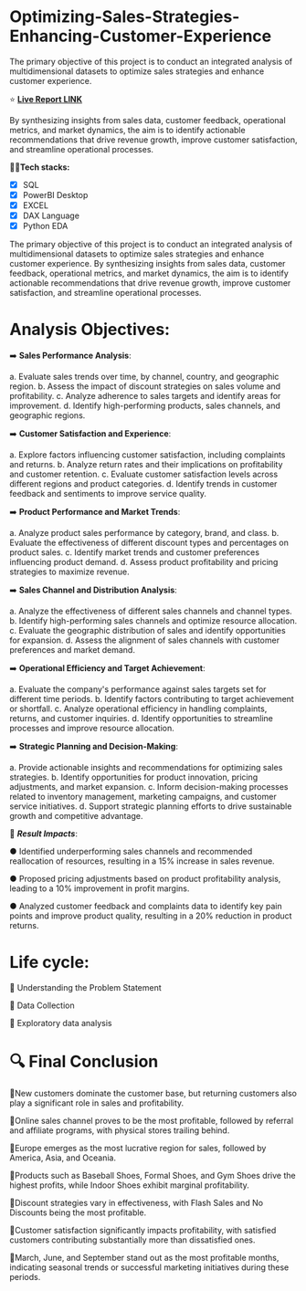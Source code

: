 # Optimizing-Sales-Strategies-Enhancing-Customer-Experience
The primary objective of this project is to conduct an integrated analysis of multidimensional datasets to optimize sales strategies and enhance customer experience.

⭐ **[Live Report LINK](https://app.powerbi.com/view?r=eyJrIjoiYzUyYjIzYTEtYThiMC00NGMwLTk1YmItY2VhYmNjYTNjMmU0IiwidCI6ImM2ZTU0OWIzLTVmNDUtNDAzMi1hYWU5LWQ0MjQ0ZGM1YjJjNCJ9)**

By synthesizing insights from sales data, customer feedback, operational metrics, and market dynamics, the aim is to identify actionable recommendations that drive revenue growth, improve customer satisfaction, and streamline operational processes.

 **👨‍💻Tech stacks:**

- [x] SQL
- [x] PowerBI Desktop
- [x] EXCEL
- [x] DAX Language
- [x] Python EDA

The primary objective of this project is to conduct an integrated analysis of multidimensional datasets to optimize sales strategies and enhance customer experience. By synthesizing insights from sales data, customer feedback, operational metrics, and market dynamics, the aim is to identify actionable recommendations that drive revenue growth, improve customer satisfaction, and streamline operational processes.

# Analysis Objectives:

➡️	**Sales Performance Analysis**:

a.	Evaluate sales trends over time, by channel, country, and geographic region.
b.	Assess the impact of discount strategies on sales volume and profitability.
c.	Analyze adherence to sales targets and identify areas for improvement.
d.	Identify high-performing products, sales channels, and geographic regions.

➡️	**Customer Satisfaction and Experience**:

a.	Explore factors influencing customer satisfaction, including complaints and returns.
b.	Analyze return rates and their implications on profitability and customer retention.
c.	Evaluate customer satisfaction levels across different regions and product categories.
d.	Identify trends in customer feedback and sentiments to improve service quality.

➡️	**Product Performance and Market Trends**:

a.	Analyze product sales performance by category, brand, and class.
b.	Evaluate the effectiveness of different discount types and percentages on product sales.
c.	Identify market trends and customer preferences influencing product demand.
d.	Assess product profitability and pricing strategies to maximize revenue.

➡️	**Sales Channel and Distribution Analysis**:

a.	Analyze the effectiveness of different sales channels and channel types.
b.	Identify high-performing sales channels and optimize resource allocation.
c.	Evaluate the geographic distribution of sales and identify opportunities for expansion.
d.	Assess the alignment of sales channels with customer preferences and market demand.

➡️	**Operational Efficiency and Target Achievement**:

a.	Evaluate the company's performance against sales targets set for different time periods.
b.	Identify factors contributing to target achievement or shortfall.
c.	Analyze operational efficiency in handling complaints, returns, and customer inquiries.
d.	Identify opportunities to streamline processes and improve resource allocation.

➡️	**Strategic Planning and Decision-Making**:

a.	Provide actionable insights and recommendations for optimizing sales strategies.
b.	Identify opportunities for product innovation, pricing adjustments, and market expansion.
c.	Inform decision-making processes related to inventory management, marketing campaigns, and customer service initiatives.
d.	Support strategic planning efforts to drive sustainable growth and competitive advantage.

🔎 ***Result Impacts***:

●	Identified underperforming sales channels and recommended reallocation of resources, resulting in a 15% increase in sales revenue.

●	Proposed pricing adjustments based on product profitability analysis, leading to a 10% improvement in profit margins.

●	Analyzed customer feedback and complaints data to identify key pain points and improve product quality, resulting in a 20% reduction in product returns.

# Life cycle:
🔸 Understanding the Problem Statement 

🔸 Data Collection

🔸 Exploratory data analysis

# 🔍 Final Conclusion
🔸New customers dominate the customer base, but returning customers also play a significant role in sales and profitability.

🔸Online sales channel proves to be the most profitable, followed by referral and affiliate programs, with physical stores trailing behind.

🔸Europe emerges as the most lucrative region for sales, followed by America, Asia, and Oceania.

🔸Products such as Baseball Shoes, Formal Shoes, and Gym Shoes drive the highest profits, while Indoor Shoes exhibit marginal profitability.

🔸Discount strategies vary in effectiveness, with Flash Sales and No Discounts being the most profitable.

🔸Customer satisfaction significantly impacts profitability, with satisfied customers contributing substantially more than dissatisfied ones.

🔸March, June, and September stand out as the most profitable months, indicating seasonal trends or successful marketing initiatives during these periods.
